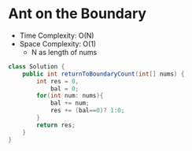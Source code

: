 # Ant on the Boundary

- Time Complexity: O(N)
- Space Complexity: O(1)
  - N as length of nums

```java
class Solution {
    public int returnToBoundaryCount(int[] nums) {
        int res = 0,
            bal = 0;
        for(int num: nums){
            bal += num;
            res += (bal==0)? 1:0;
        }
        return res;
    }
}
```

